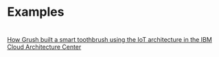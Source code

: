 # Examples

# 
[](http://www.ibm.com/developerworks/cloud/library/cl-grush-smart-toothbrush-bluemix-trs/index.html)
[How Grush built a smart toothbrush using the IoT
architecture in the IBM Cloud Architecture Center]()